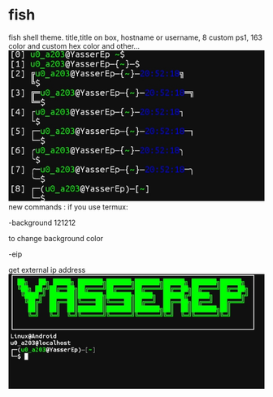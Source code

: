 # fish
fish shell theme.
title,title on box, hostname or username, 8 custom ps1, 163 color and custom hex color and other...
![alt text](https://github.com/YasserEp/oh-my-fish/blob/main/.config/2.png)
new commands :
if you use termux:

-background 121212

to change background color

-eip

get external ip address 
![alt text](https://github.com/YasserEp/oh-my-fish/blob/main/.config/1.png)
